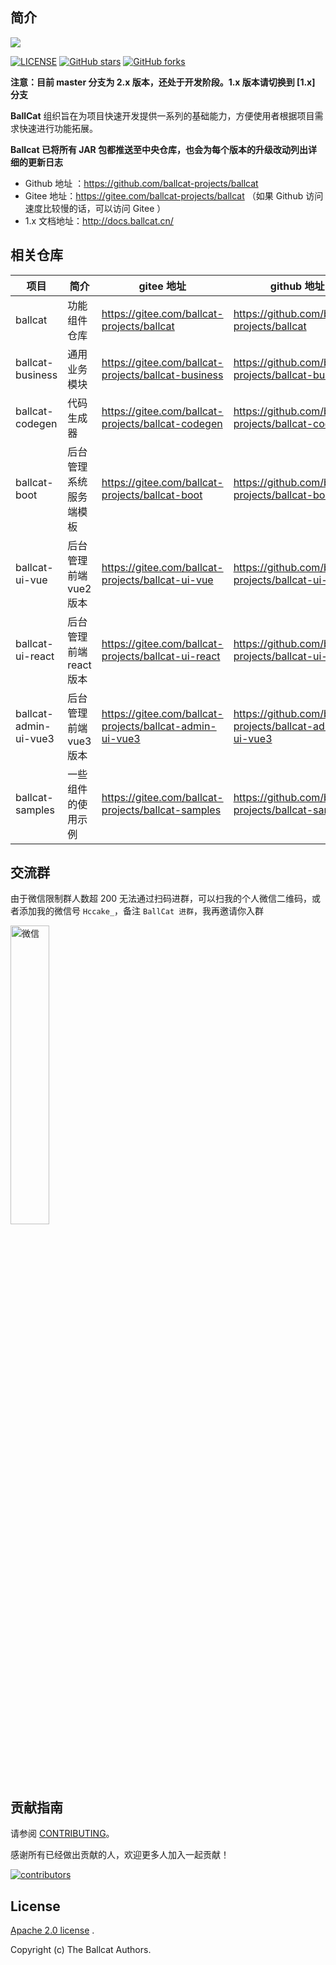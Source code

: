 


## 简介

![](https://hccake-img.oss-cn-shanghai.aliyuncs.com/ballcat/ballcat-doc.png)

[![LICENSE](https://img.shields.io/badge/license-Apache%202-blue)](./LICENSE.txt)
[![GitHub stars](https://img.shields.io/github/stars/ballcat-projects/ballcat.svg?style=social&label=Stars)](https://github.com/ballcat-projects/ballcat/stargazers)
[![GitHub forks](https://img.shields.io/github/forks/ballcat-projects/ballcat.svg?style=social&label=Fork)](https://github.com/ballcat-projects/ballcat/network/members)

**注意：目前 master 分支为 2.x 版本，还处于开发阶段。1.x 版本请切换到 [1.x] 分支**

**BallCat** 组织旨在为项目快速开发提供一系列的基础能力，方便使用者根据项目需求快速进行功能拓展。

**Ballcat 已将所有 JAR 包都推送至中央仓库，也会为每个版本的升级改动列出详细的更新日志**

- Github 地址 ：https://github.com/ballcat-projects/ballcat
- Gitee 地址：https://gitee.com/ballcat-projects/ballcat （如果 Github 访问速度比较慢的话，可以访问 Gitee ）
- 1.x 文档地址：http://docs.ballcat.cn/ 


## 相关仓库

| 项目             | 简介              | gitee 地址                                          | github 地址                                          |
| ---------------- |-----------------| --------------------------------------------------- | ---------------------------------------------------- |
| ballcat          | 功能组件仓库          | https://gitee.com/ballcat-projects/ballcat          | https://github.com/ballcat-projects/ballcat          |
| ballcat-business | 通用业务模块        | https://gitee.com/ballcat-projects/ballcat-business     | https://github.com/ballcat-projects/ballcat-business     |
| ballcat-codegen  | 代码生成器           | https://gitee.com/ballcat-projects/ballcat-codegen  | https://github.com/ballcat-projects/ballcat-codegen  |
| ballcat-boot     | 后台管理系统服务端模板        | https://gitee.com/ballcat-projects/ballcat-boot     | https://github.com/ballcat-projects/ballcat-boot     |
| ballcat-ui-vue   | 后台管理前端 vue2 版本  | https://gitee.com/ballcat-projects/ballcat-ui-vue   | https://github.com/ballcat-projects/ballcat-ui-vue   |
| ballcat-ui-react | 后台管理前端 react 版本 | https://gitee.com/ballcat-projects/ballcat-ui-react | https://github.com/ballcat-projects/ballcat-ui-react |
| ballcat-admin-ui-vue3 | 后台管理前端 vue3 版本  | https://gitee.com/ballcat-projects/ballcat-admin-ui-vue3 | https://github.com/ballcat-projects/ballcat-admin-ui-vue3 |
| ballcat-samples  | 一些组件的使用示例            | https://gitee.com/ballcat-projects/ballcat-samples  | https://github.com/ballcat-projects/ballcat-samples  |


## 交流群

由于微信限制群人数超 200 无法通过扫码进群，可以扫我的个人微信二维码，或者添加我的微信号 `Hccake_`，备注 `BallCat 进群`，我再邀请你入群

<img src="https://hccake-img.oss-cn-shanghai.aliyuncs.com/ballcat/wechat-hccake.jpg" alt="微信" width="35%"/>


## 贡献指南

请参阅 [CONTRIBUTING](./CONTRIBUTING.md)。

感谢所有已经做出贡献的人，欢迎更多人加入一起贡献！

<a href="https://github.com/ballcat-projects/ballcat/graphs/contributors">
  <img src="https://contrib.rocks/image?repo=ballcat-projects/ballcat"  alt="contributors"/>
</a>



## License

[Apache 2.0 license](https://www.apache.org/licenses/LICENSE-2.0.html) .

Copyright (c) The Ballcat Authors. 